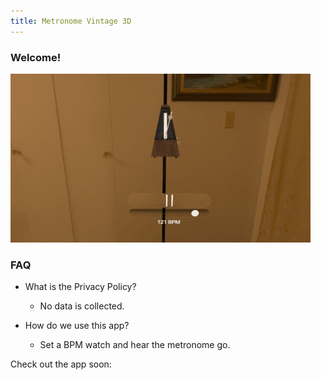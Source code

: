 ```yaml
---
title: Metronome Vintage 3D
---
```


### Welcome!

<img src="/assets/BPM_Clapper/metronome3D.gif"/>

### FAQ
- What is the Privacy Policy?
    - No data is collected.

- How do we use this app?
    - Set a BPM watch and hear the metronome go. 
 
 
Check out the app soon:

